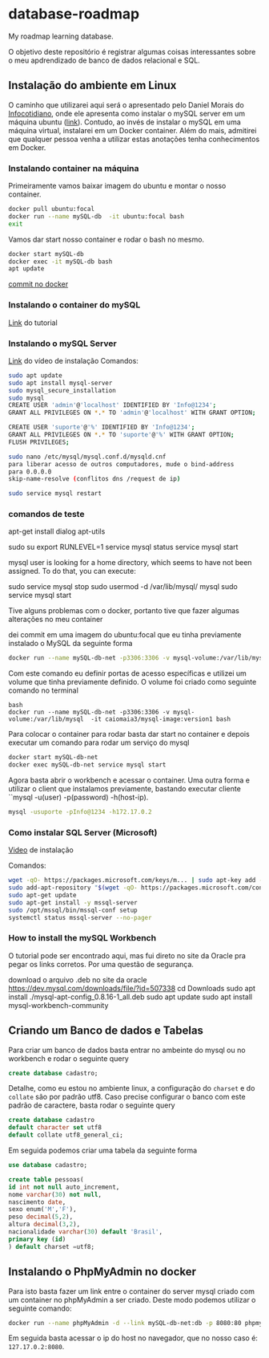 # database-roadmap
My roadmap learning database.

O objetivo deste repositório é registrar algumas coisas interessantes sobre o meu apdrendizado de banco de dados relacional e SQL.


## Instalação do ambiente em Linux

O caminho que utilizarei aqui será o apresentado pelo Daniel Morais do [Infocotidiano](https://www.youtube.com/channel/UCzSoG5woURgXNNaDjdm6f4Q), onde ele apresenta como instalar o mySQL server em um máquina ubuntu ([link](https://www.youtube.com/watch?v=vt6W_YBHH_E)). Contudo, ao invés de instalar o mySQL em uma máquina virtual, instalarei em um Docker container. Além do mais, admitirei que qualquer pessoa venha a utilizar estas anotações tenha conhecimentos em Docker.

### Instalando container na máquina

Primeiramente vamos baixar imagem do ubuntu e montar o nosso container.

```bash
docker pull ubuntu:focal
docker run --name mySQL-db  -it ubuntu:focal bash
exit
```
Vamos dar start nosso container e rodar o bash no mesmo.

```bash
docker start mySQL-db
docker exec -it mySQL-db bash
apt update
```

[commit no docker](https://www.youtube.com/watch?v=u0_V8Scg9hI)

### Instalando o container do mySQL

[Link](https://techexpert.tips/mysql/mysql-docker-installation/#:~:text=Tutorial%20MySQL%20%2D%20Docker%20Installation%20on,Install%20the%20Docker%20service.&text=Download%20the%20MySQL%20docker%20image%20from%20the%20online%20repository.&text=List%20the%20Docker%20images%20installed%20on%20your%20system.&text=Start%20a%20new%20MySQL%20container%20using%20this%20Docker%20image.) do tutorial

### Instalando o mySQL Server
[Link](https://www.youtube.com/watch?v=vr_2yqOmyFk) do vídeo de instalação
Comandos:

```bash
sudo apt update
sudo apt install mysql-server
sudo mysql_secure_installation
sudo mysql
CREATE USER 'admin'@'localhost' IDENTIFIED BY 'Info@1234';
GRANT ALL PRIVILEGES ON *.* TO 'admin'@'localhost' WITH GRANT OPTION;

CREATE USER 'suporte'@'%' IDENTIFIED BY 'Info@1234';
GRANT ALL PRIVILEGES ON *.* TO 'suporte'@'%' WITH GRANT OPTION;
FLUSH PRIVILEGES;

sudo nano /etc/mysql/mysql.conf.d/mysqld.cnf
para liberar acesso de outros computadores, mude o bind-address
para 0.0.0.0
skip-name-resolve (conflitos dns /request de ip)

sudo service mysql restart

```

### comandos de teste
apt-get install dialog apt-utils

sudo su
export RUNLEVEL=1
service mysql status
service mysql start

mysql user is looking for a home directory, which seems to have not been assigned. To do that, you can execute:

sudo service mysql stop
sudo usermod -d /var/lib/mysql/ mysql
sudo service mysql start

Tive alguns problemas com o docker, portanto tive que fazer algumas alterações no meu container

dei commit em uma imagem do ubuntu:focal que eu tinha previamente instalado o MySQL da seguinte forma

```bash
docker run --name mySQL-db-net -p3306:3306 -v mysql-volume:/var/lib/mysql  -it caiomaia3/mysql-image:version1 bash
```
Com este comando eu definir portas de acesso específicas e utilizei um volume que tinha previamente definido.
O volume foi criado como seguinte comando no terminal

```
bash
docker run --name mySQL-db-net -p3306:3306 -v mysql-volume:/var/lib/mysql  -it caiomaia3/mysql-image:version1 bash
```
Para colocar o container para rodar basta dar start no container e depois executar um comando para rodar um serviço do mysql

```bash
docker start mySQL-db-net
docker exec mySQL-db-net service mysql start
```
Agora basta abrir o workbench e acessar o container. Uma outra forma e utilizar o client que instalamos previamente, bastando executar cliente ``mysql -u(user) -p(password) -h(host-ip).

```bash
mysql -usuporte -pInfo@1234 -h172.17.0.2
```

### Como instalar SQL Server (Microsoft)

[Video](https://www.youtube.com/watch?v=vt6W_YBHH_E) de instalação

Comandos:

```bash
wget -qO- https://packages.microsoft.com/keys/m... | sudo apt-key add -
sudo add-apt-repository "$(wget -qO- https://packages.microsoft.com/config...)"
sudo apt-get update
sudo apt-get install -y mssql-server
sudo /opt/mssql/bin/mssql-conf setup
systemctl status mssql-server --no-pager
```

### How to install the mySQL Workbench

O tutorial pode ser encontrado aqui, mas fui direto no site da Oracle pra pegar os links corretos. Por uma questão de segurança.


download o arquivo .deb no site da oracle
https://dev.mysql.com/downloads/file/?id=507338
cd Downloads
sudo apt install ./mysql-apt-config_0.8.16-1_all.deb
sudo apt update
sudo apt install mysql-workbench-community

## Criando um Banco de dados e Tabelas

Para criar um banco de dados basta entrar no ambeinte do mysql ou no workbench e rodar o seguinte query

```sql
create database cadastro;
```
Detalhe, como eu estou no ambiente linux, a configuração do ``charset`` e do ``collate`` são por padrão utf8. Caso precise configurar o banco com este padrão de caractere, basta rodar o seguinte query

```sql
create database cadastro
default character set utf8
default collate utf8_general_ci;
```

Em seguida podemos criar uma tabela da seguinte forma

```sql
use database cadastro;

create table pessoas(
id int not null auto_increment,
nome varchar(30) not null,
nascimento date,
sexo enum('M','F'),
peso decimal(5,2),
altura decimal(3,2),
nacionalidade varchar(30) default 'Brasil',
primary key (id)
) default charset =utf8;
```

## Instalando o PhpMyAdmin no docker

Para isto basta fazer um link entre o container do server mysql criado com um container no phpMyAdmin a ser criado. Deste modo podemos utilizar o seguinte comando:

```bash
docker run --name phpMyAdmin -d --link mySQL-db-net:db -p 8080:80 phpmyadmin
```

Em seguida basta acessar o ip do host no navegador, que no nosso caso é: ``127.17.0.2:8080``.